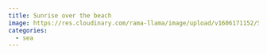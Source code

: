 ```yaml
---
title: Sunrise over the beach
image: https://res.cloudinary.com/rama-llama/image/upload/v1606171152/Sunrise_over_the_water_-_Costa_Rica_cneybn.jpg
categories:
  - sea
---
```

